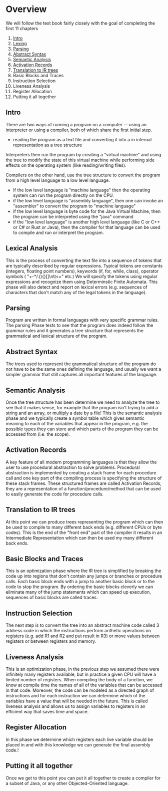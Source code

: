 # Overview

We will follow the text book fairly closely with the goal of completing the first 11 chapters

1. [Intro](#intro)
2. [Lexing](#lexical-analysis)
3. [Parsing](#parsing)
4. [Abstract Syntax](#abstract-syntax)
5. [Semantic Analysis](#semantic-analysis)
6. [Activation Records](#activation-records)
7. [Translation to IR trees](#translation-to-ir-trees)
8. Basic Blocks and Traces
9. Instruction Selection
10. Liveness Analysis
11. Register Allocation
12. Putting it all together




## Intro
There are two ways of running a program on a computer -- using an interpreter or using a compiler, both of which share the first initial step.
* reading the program as a text file and converting it into a in internal representation as a tree structure

Interpreters then run the program by creating a "virtual machine" and using the tree to modify the state of this virtual machine while performing side effects on the operating system (like reading/writing files). 

Compilers on the other hand, use the tree structure to convert the program from a high level language to a low level language. 
* If the low level language is "machine language" then the operating system can run the program directly on the CPU.
* if the low level language is "assembly language", then one can invoke an "assembler" to convert the program to "machine language"
* if the low level language is byte code for the Java Virtual Machine, then the program can be interpreted using the "java" command
* if the "low level language" is another high level language (like C or C++ or C# or Rust or Java), then the compiler for that language can be used to compile and run or interpret the program.




## Lexical Analysis
This is the process of converting the text file into a sequence of tokens that are typically described by regular expressions. Typical tokens are constants (integers, floating point numbers), keywords (if, for, while, class), operator symbols ( "+-*/.(){}[]\n\t<=" etc.) We will specify the tokens using regular expressions and recognize them using Determinstic Finite Automata. This phase will also detect and report on lexical errors (e.g. sequences of characters that don't match any of the legal tokens in the language).

## Parsing
Program are written in formal languages with very specific grammar rules.  The parsing Phase tests to see
that the program does indeed follow the grammar rules and it generates a tree structure that represents the grammatical and lexical structure of the program.

## Abstract Syntax
The trees used to represent the grammatical structure of the program do not have to be the same ones defining the language, and usually we want a simpler grammar that still captures all important features of the language. 

## Semantic Analysis
Once the tree structure has been determine we need to analyze the tree to see that it makes sense, for example that the program isn't trying to add a string and an array, or multiply a date by a file! This is the semantic analysis phase and we typically create a symbol table which gives semantic meaning to each
of the variables that appear in the program, e.g. the possible types they can store and which parts of the program they can be accessed from (i.e. the scope).

## Activation Records
A key feature of all modern programming languages is that they allow the user to use procedural abstraction to solve problems.  Procedural abstraction is implemented by creating a stack frame for each procedure call and one key part of the compiling process is specifying the structure of these stack frames. These structured frames are called Activation Records, they are a representation of a function/procedure/method that can be used to easily generate the code for procedure calls.


## Translation to IR trees
At this point we can produce trees representing the program which can then be used to compile to many different back ends (e.g. different CPUs or byte codes). This is the end of the "front end" part of the compiler it results in an Intermediate Representation which can then be used my many different back ends.

## Basic Blocks and Traces
This is an optimization phase where the IR tree is simplified by breaking the code up into regions that don't contain any jumps or branches or procedure calls. Each basic block ends with a jump to another basic block or to the code to stop the program. By ordering the basic blocks cleverly we can eliminate many of the jump statements which can speed up execution, sequences of basic blocks are called traces.

## Instruction Selection
The next step is to convert the tree into an abstract machine code called 3 address code in which
the instructions perform arithetic operations on registers (e.g. add R1 and R2 and put result in R3)
or move values between registers or between registers and memory.

## Liveness Analysis
This is an optimization phase, in the previous step we assumed there were infinitely many registers available, but in practice a given CPU will have a limited number of registers. When compiling the body of a function, we know at compile time the names of all of the variables that can be accessed in that code. Moreover, the code can be modeled as a directed graph of instructions and for each instruction we can determine which of the variables have a value that will be needed in the future. This is called liveness analysis and allows us to assign variables to registers in an efficient way that saves time and space.


## Register Allocation
In this phase we determine which registers each live variable should be placed in and with this knowledge we can generate the final assembly code.!

## Putting it all together
Once we get to this point you can put it all together to create a compiler for a subset of Java, or any other Objected-Oriented language.

